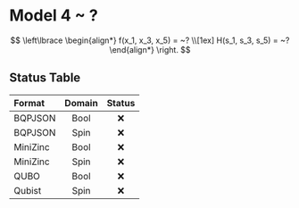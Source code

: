 # Model 4 ~ ?

$$
\left\lbrace
\begin{align*}
f(x_1, x_3, x_5) = ~? \\[1ex]
H(s_1, s_3, s_5) = ~?
\end{align*}
\right.
$$

## Status Table

| Format   | Domain | Status |
| :------- | :----: | :----: |
| BQPJSON  |  Bool  |   ❌    |
| BQPJSON  |  Spin  |   ❌    |
| MiniZinc |  Bool  |   ❌    |
| MiniZinc |  Spin  |   ❌    |
| QUBO     |  Bool  |   ❌    |
| Qubist   |  Spin  |   ❌    |
